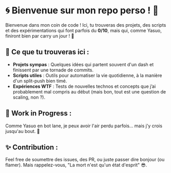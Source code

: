 # 🌀 **Bienvenue sur mon repo perso !** 🐶

Bienvenue dans mon coin de code ! Ici, tu trouveras des projets, des scripts et des expérimentations qui font parfois du **0/10**, mais qui, comme Yasuo, finiront bien par carry un jour ! 💨

## 📂 **Ce que tu trouveras ici :**
- **Projets sympas** : Quelques idées qui partent souvent d'un dash et finissent par une tornade de commits.
- **Scripts utiles** : Outils pour automatiser la vie quotidienne, à la manière d'un split-push bien timé.
- **Expériences WTF** : Tests de nouvelles technos et concepts que j’ai probablement mal compris au début (mais bon, tout est une question de scaling, non ?).
  
## 🚧 **Work in Progress :**
Comme Yasuo en bot lane, je peux avoir l'air perdu parfois... mais j'y crois jusqu'au bout. 💪

## ✨ **Contribution** :
Feel free de soumettre des issues, des PR, ou juste passer dire bonjour (ou flamer). Mais rappelez-vous, "La mort n'est qu'un état d'esprit" 😎.
